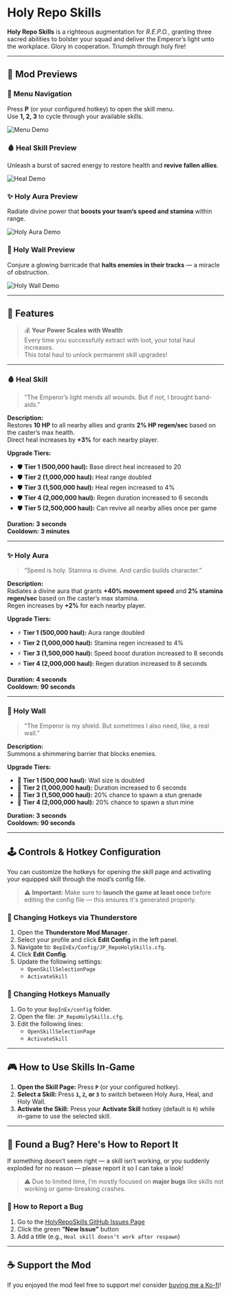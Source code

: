 # Holy Repo Skills

**Holy Repo Skills** is a righteous augmentation for *R.E.P.O.*, granting three sacred abilities to bolster your squad and deliver the Emperor’s light unto the workplace. Glory in cooperation. Triumph through holy fire!

---

## 📸 Mod Previews

### 🧭 Menu Navigation  
Press **P** (or your configured hotkey) to open the skill menu.  
Use **1, 2, 3** to cycle through your available skills.

![Menu Demo](https://github.com/JunyDeveloper/HolyRepoSkills/blob/main/HolyRepoSkills/media/menuDemo.gif?raw=true)


### 🩸 Heal Skill Preview  
Unleash a burst of sacred energy to restore health and **revive fallen allies**.

![Heal Demo](https://github.com/JunyDeveloper/HolyRepoSkills/blob/main/HolyRepoSkills/media/reviveDemo.gif?raw=true)


### ✨ Holy Aura Preview  
Radiate divine power that **boosts your team’s speed and stamina** within range.

![Holy Aura Demo](https://github.com/JunyDeveloper/HolyRepoSkills/blob/main/HolyRepoSkills/media/HolyAura.gif?raw=true)


### 🧱 Holy Wall Preview  
Conjure a glowing barricade that **halts enemies in their tracks** — a miracle of obstruction.

![Holy Wall Demo](https://github.com/JunyDeveloper/HolyRepoSkills/blob/main/HolyRepoSkills/media/ashield.gif?raw=true)

---

## 🔮 Features

> 💰 **Your Power Scales with Wealth**  
> Every time you successfully extract with loot, your total haul increases.  
> This total haul to unlock permanent skill upgrades!

---

### 🩸 Heal Skill  
> “The Emperor’s light mends all wounds. But if not, I brought band-aids.”

**Description:**  
Restores **10 HP** to all nearby allies and grants **2% HP regen/sec** based on the caster’s max health.  
Direct heal increases by **+3%** for each nearby player.

**Upgrade Tiers:**
- 🛡️ **Tier 1 (500,000 haul):** Base direct heal increased to 20  
- 🛡️ **Tier 2 (1,000,000 haul):** Heal range doubled  
- 🛡️ **Tier 3 (1,500,000 haul):** Heal regen increased to 4%  
- 🛡️ **Tier 4 (2,000,000 haul):** Regen duration increased to 6 seconds  
- 🛡️ **Tier 5 (2,500,000 haul):** Can revive all nearby allies once per game  

**Duration:** **3 seconds**  
**Cooldown:** **3 minutes**

---

### ✨ Holy Aura  
> “Speed is holy. Stamina is divine. And cardio builds character.”

**Description:**  
Radiates a divine aura that grants **+40% movement speed** and **2% stamina regen/sec** based on the caster’s max stamina.  
Regen increases by **+2%** for each nearby player.

**Upgrade Tiers:**
- ⚡ **Tier 1 (500,000 haul):** Aura range doubled  
- ⚡ **Tier 2 (1,000,000 haul):** Stamina regen increased to 4%  
- ⚡ **Tier 3 (1,500,000 haul):** Speed boost duration increased to 8 seconds  
- ⚡ **Tier 4 (2,000,000 haul):** Regen duration increased to 8 seconds  

**Duration:** **4 seconds**  
**Cooldown:** **90 seconds**

---

### 🧱 Holy Wall  
> “The Emperor is my shield. But sometimes I also need, like, a real wall.”

**Description:**  
Summons a shimmering barrier that blocks enemies.

**Upgrade Tiers:**
- 🧱 **Tier 1 (500,000 haul):** Wall size is doubled
- 🧱 **Tier 2 (1,000,000 haul):** Duration increased to 6 seconds  
- 🧱 **Tier 3 (1,500,000 haul):** 20% chance to spawn a stun grenade  
- 🧱 **Tier 4 (2,000,000 haul):** 20% chance to spawn a stun mine  

**Duration:** **3 seconds**  
**Cooldown:** **90 seconds**

---

## 🕹️ Controls & Hotkey Configuration

You can customize the hotkeys for opening the skill page and activating your equipped skill through the mod’s config file.

> ⚠️ **Important:** Make sure to **launch the game at least once** before editing the config file — this ensures it's generated properly.

### 🔧 Changing Hotkeys via Thunderstore
1. Open the **Thunderstore Mod Manager**.
2. Select your profile and click **Edit Config** in the left panel.
3. Navigate to: `BepInEx/Config/JP_RepoHolySkills.cfg`.
4. Click **Edit Config**.
5. Update the following settings:
   - `OpenSkillSelectionPage`
   - `ActivateSkill`

### 🧩 Changing Hotkeys Manually
1. Go to your `BepInEx/config` folder.
2. Open the file: `JP_RepoHolySkills.cfg`.
3. Edit the following lines:
   - `OpenSkillSelectionPage`
   - `ActivateSkill`

---

## 🎮 How to Use Skills In-Game

1. **Open the Skill Page:** Press **`P`** (or your configured hotkey).
2. **Select a Skill:** Press **`1`, `2`, or `3`** to switch between Holy Aura, Heal, and Holy Wall.
3. **Activate the Skill:** Press your **Activate Skill** hotkey (default is `R`) while in-game to use the selected skill.

---

## 🐞 Found a Bug? Here's How to Report It

If something doesn’t seem right — a skill isn’t working, or you suddenly exploded for no reason — please report it so I can take a look!

> ⚠️ Due to limited time, I’m mostly focused on **major bugs** like skills not working or game-breaking crashes.

### 🧭 How to Report a Bug

1. Go to the [HolyRepoSkills GitHub Issues Page](https://github.com/JunyDeveloper/HolyRepoSkills/issues)
2. Click the green **“New Issue”** button
3. Add a title (e.g., `Heal skill doesn’t work after respawn`)

---

## ☕ Support the Mod

If you enjoyed the mod feel free to support me! 
consider [buying me a Ko-fi](https://ko-fi.com/junydev)!  
